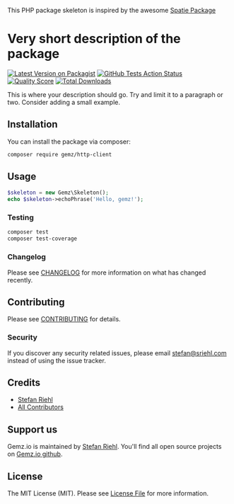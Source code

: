 This PHP package skeleton is inspired by the awesome [Spatie Package](https://github.com/spatie/skeleton-php) 

# Very short description of the package

[![Latest Version on Packagist](https://img.shields.io/packagist/v/gemzio/http-client.svg?style=flat-square)](https://packagist.org/packages/gemzio/:package_name)
[![GitHub Tests Action Status](https://img.shields.io/github/workflow/status/gemzio/http-client/run-tests?label=tests)](https://github.com/gemzio/:package_name/actions?query=workflow%3Arun-tests+branch%3Amaster)
[![Quality Score](https://img.shields.io/scrutinizer/g/gemzio/http-client.svg?style=flat-square)](https://scrutinizer-ci.com/g/gemzio/:package_name)
[![Total Downloads](https://img.shields.io/packagist/dt/gemzio/http-client.svg?style=flat-square)](https://packagist.org/packages/gemzio/:package_name)


This is where your description should go. Try and limit it to a paragraph or two. Consider adding a small example.

## Installation

You can install the package via composer:

```bash
composer require gemz/http-client
```

## Usage

``` php
$skeleton = new Gemz\Skeleton();
echo $skeleton->echoPhrase('Hello, gemz!');
```

### Testing

``` bash
composer test
composer test-coverage
```

### Changelog

Please see [CHANGELOG](CHANGELOG.md) for more information on what has changed recently.

## Contributing

Please see [CONTRIBUTING](CONTRIBUTING.md) for details.

### Security

If you discover any security related issues, please email stefan@sriehl.com instead of using the issue tracker.

## Credits

- [Stefan Riehl](https://github.com/stefanriehl)
- [All Contributors](../../contributors)

## Support us

Gemz.io is maintained by [Stefan Riehl](https://github.com/stefanriehl). You'll find all open source
projects on [Gemz.io github](https://github.com/gemzio).

## License

The MIT License (MIT). Please see [License File](LICENSE.md) for more information.
